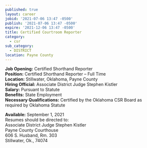 ```yaml
---
published: true
layout: career
jobid: '2021-07-06 13:47 -0500'
publish: '2021-07-06 13:47 -0500'
expire: '2021-12-06 13:47 -0500'
title: Certified Courtroom Reporter
category:
  - csr
sub_category:
  - DISTRICT
location: Payne County
---
```

**Job Opening:** Certified Shorthand Reporter  
**Position:** Certified Shorthand Reporter – Full Time  
**Location:** Stillwater, Oklahoma, Payne County  
**Hiring Official:** Associate District Judge Stephen Kistler  
**Salary:** Pursuant to Statute  
**Benefits:** State Employment  
**Necessary Qualifications:** Certified by the Oklahoma CSR Board as required by Oklahoma Statute

**Available:** September 1, 2021  
Resumes should be directed to:  
Associate District Judge Stephen Kistler  
Payne County Courthouse  
606 S. Husband, Rm. 303  
Stillwater, Ok., 74074
